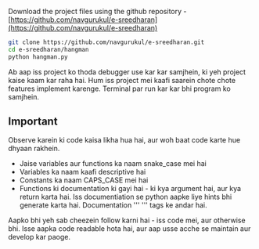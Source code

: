 Download the project files using the github repository - [https://github.com/navgurukul/e-sreedharan](https://github.com/navgurukul/e-sreedharan)

```bash
git clone https://github.com/navgurukul/e-sreedharan.git
cd e-sreedharan/hangman
python hangman.py
```

Ab aap iss project ko thoda debugger use kar kar samjhein, ki yeh project kaise kaam kar raha hai. Hum iss project mei kaafi saarein chote chote features implement karenge. Terminal par run kar kar bhi program ko samjhein.

## Important
Observe karein ki code kaisa likha hua hai, aur woh baat code karte hue dhyaan rakhein.
- Jaise variables aur functions ka naam snake_case mei hai
- Variables ka naam kaafi descriptive hai
- Constants ka naam CAPS_CASE mei hai
- Functions ki documentation ki gayi hai - ki kya argument hai, aur kya return karta hai. Iss documentiation se python aapke liye hints bhi generate karta hai. Documentation ''' ''' tags ke andar hai.

Aapko bhi yeh sab cheezein follow karni hai - iss code mei, aur otherwise bhi. Isse aapka code readable hota hai, aur aap usse acche se maintain aur develop kar paoge.